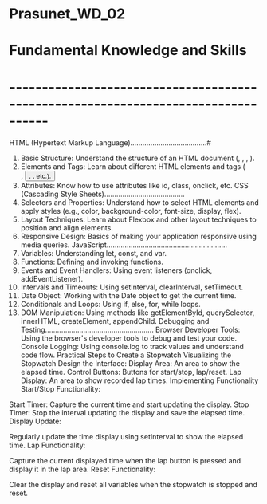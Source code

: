 # Prasunet_WD_02
# Fundamental Knowledge and Skills
# ----------------------------------------------------------------------------------
HTML (Hypertext Markup Language)......................................#
1. Basic Structure: Understand the structure of an HTML document (<!DOCTYPE html>, <html>, <head>, <body>).
2. Elements and Tags: Learn about different HTML elements and tags (<div>, <button>, <span>, etc.).
3. Attributes: Know how to use attributes like id, class, onclick, etc.
CSS (Cascading Style Sheets)........................................
1. Selectors and Properties: Understand how to select HTML elements and apply styles (e.g., color, background-color, font-size, display, flex).
2. Layout Techniques: Learn about Flexbox and other layout techniques to position and align elements.
3. Responsive Design: Basics of making your application responsive using media queries.
JavaScript............................................................
1. Variables: Understanding let, const, and var.
2. Functions: Defining and invoking functions.
3. Events and Event Handlers: Using event listeners (onclick, addEventListener).
4. Intervals and Timeouts: Using setInterval, clearInterval, setTimeout.
5. Date Object: Working with the Date object to get the current time.
6. Conditionals and Loops: Using if, else, for, while loops.
7. DOM Manipulation: Using methods like getElementById, querySelector, innerHTML, createElement, appendChild.
Debugging and Testing......................................................
Browser Developer Tools: Using the browser's developer tools to debug and test your code.
Console Logging: Using console.log to track values and understand code flow.
Practical Steps to Create a Stopwatch
Visualizing the Stopwatch
Design the Interface:
Display Area: An area to show the elapsed time.
Control Buttons: Buttons for start/stop, lap/reset.
Lap Display: An area to show recorded lap times.
Implementing Functionality
Start/Stop Functionality:

Start Timer: Capture the current time and start updating the display.
Stop Timer: Stop the interval updating the display and save the elapsed time.
Display Update:

Regularly update the time display using setInterval to show the elapsed time.
Lap Functionality:

Capture the current displayed time when the lap button is pressed and display it in the lap area.
Reset Functionality:

Clear the display and reset all variables when the stopwatch is stopped and reset.
